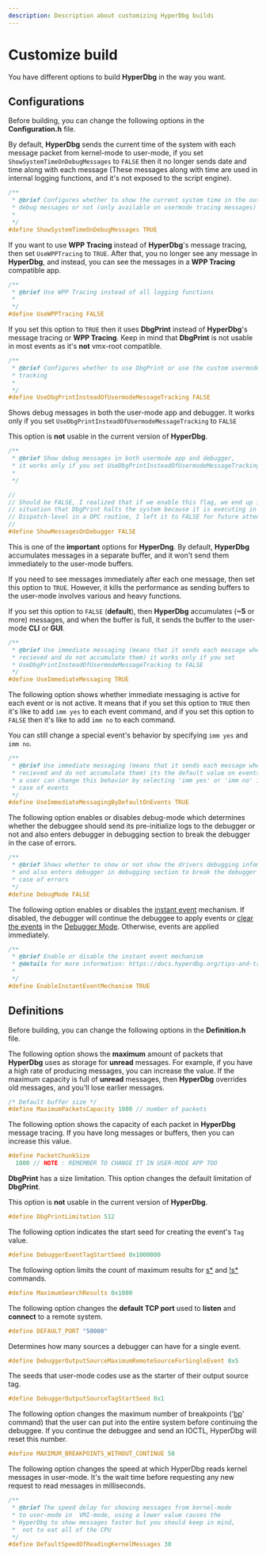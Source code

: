 ```yaml
---
description: Description about customizing HyperDbg builds
---
```


# Customize build

You have different options to build **HyperDbg** in the way you want.

## Configurations

Before building, you can change the following options in the **Configuration.h** file.

By default, **HyperDbg** sends the current time of the system with each message packet from kernel-mode to user-mode, if you set `ShowSystemTimeOnDebugMessages` to `FALSE` then it no longer sends date and time along with each message (These messages along with time are used in internal logging functions, and it's not exposed to the script engine).

```c
/**
 * @brief Configures whether to show the current system time in the output of
 * debug messages or not (only available on usermode tracing messages)
 *
 */
#define ShowSystemTimeOnDebugMessages TRUE
```

If you want to use **WPP Tracing** instead of **HyperDbg**'s message tracing, then set `UseWPPTracing` to `TRUE`. After that, you no longer see any message in **HyperDbg**, and instead, you can see the messages in a **WPP Tracing** compatible app.

```c
/**
 * @brief Use WPP Tracing instead of all logging functions
 *
 */
#define UseWPPTracing FALSE
```

If you set this option to `TRUE` then it uses **DbgPrint** instead of **HyperDbg**'s message tracing or **WPP Tracing**. Keep in mind that **DbgPrint** is not usable in most events as it's **not** vmx-root compatible.

```c
/**
 * @brief Configures whether to use DbgPrint or use the custom usermode message
 * tracking
 *
 */
#define UseDbgPrintInsteadOfUsermodeMessageTracking FALSE
```

Shows debug messages in both the user-mode app and debugger. It works only if you set `UseDbgPrintInsteadOfUsermodeMessageTracking` to `FALSE`

This option is **not** usable in the current version of **HyperDbg**.

```c
/**
 * @brief Show debug messages in both usermode app and debugger,
 * it works only if you set UseDbgPrintInsteadOfUsermodeMessageTracking to FALSE
 *
 */

//
// Should be FALSE, I realized that if we enable this flag, we end up in a
// situation that DbgPrint halts the system because it is executing in
// Dispatch-level in a DPC routine, I left it to FALSE for future attention
//
#define ShowMessagesOnDebugger FALSE
```

This is one of the **important** options for **HyperDng**. By default, **HyperDbg** accumulates messages in a separate buffer, and it won't send them immediately to the user-mode buffers.

If you need to see messages immediately after each one message, then set this option to `TRUE`. However, it kills the performance as sending buffers to the user-mode involves various and heavy functions.

If you set this option to `FALSE` (**default**), then **HyperDbg** accumulates (**\~5** or more) messages, and when the buffer is full, it sends the buffer to the user-mode **CLI** or **GUI**.

```c
/**
 * @brief Use immediate messaging (means that it sends each message when they
 * recieved and do not accumulate them) it works only if you set
 * UseDbgPrintInsteadOfUsermodeMessageTracking to FALSE
 */
#define UseImmediateMessaging TRUE
```

The following option shows whether immediate messaging is active for each event or is not active. It means that if you set this option to `TRUE` then it's like to add `imm yes` to each event command, and if you set this option to `FALSE` then it's like to add `imm no` to each command.

You can still change a special event's behavior by specifying `imm yes` and `imm no`.

```c
/**
 * @brief Use immediate messaging (means that it sends each message when they
 * recieved and do not accumulate them) its the default value on events,
 * a user can change this behavior by selecting 'imm yes' or 'imm no' in the
 * case of events
 */
#define UseImmediateMessagingByDefaultOnEvents TRUE
```

The following option enables or disables debug-mode which determines whether the debuggee should send its pre-initialize logs to the debugger or not and also enters debugger in debugging section to break the debugger in the case of errors.

```c
/**
 * @brief Shows whether to show or not show the drivers debugging infomation
 * and also enters debugger in debugging section to break the debugger in the
 * case of errors
 */
#define DebugMode FALSE
```

The following option enables or disables the [instant event](https://docs.hyperdbg.org/tips-and-tricks/misc/instant-events) mechanism. If disabled, the debugger will continue the debuggee to apply events or [clear the events](https://docs.hyperdbg.org/commands/debugging-commands/events) in the [Debugger Mode](https://docs.hyperdbg.org/using-hyperdbg/prerequisites/operation-modes#debugger-mode). Otherwise, events are applied immediately.

```c
/**
 * @brief Enable or disable the instant event mechanism
 * @details for more information: https://docs.hyperdbg.org/tips-and-tricks/misc/instant-events
 *
 */
#define EnableInstantEventMechanism TRUE
```

## Definitions

Before building, you can change the following options in the **Definition.h** file.

The following option shows the **maximum** amount of packets that **HyperDbg** uses as storage for **unread** messages. For example, if you have a high rate of producing messages, you can increase the value. If the maximum capacity is full of **unread** messages, then **HyperDbg** overrides old messages, and you'll lose earlier messages.

```c
/* Default buffer size */
#define MaximumPacketsCapacity 1000 // number of packets
```

The following option shows the capacity of each packet in **HyperDbg** message tracing. If you have long messages or buffers, then you can increase this value.

```c
#define PacketChunkSize                                                        \
  1000 // NOTE : REMEMBER TO CHANGE IT IN USER-MODE APP TOO
```

**DbgPrint** has a size limitation. This option changes the default limitation of **DbgPrint**.

This option is **not** usable in the current version of **HyperDbg**.

```c
#define DbgPrintLimitation 512
```

The following option indicates the start seed for creating the event's `Tag` value.

```c
#define DebuggerEventTagStartSeed 0x1000000
```

The following option limits the count of maximum results for [s\*](https://docs.hyperdbg.org/commands/debugging-commands/s) and [!s\*](https://docs.hyperdbg.org/commands/extension-commands/s) commands.

```c
#define MaximumSearchResults 0x1000
```

The following option changes the **default TCP port** used to **listen** and **connect** to a remote system.

```c
#define DEFAULT_PORT "50000"
```

Determines how many sources a debugger can have for a single event.

```c
#define DebuggerOutputSourceMaximumRemoteSourceForSingleEvent 0x5
```

The seeds that user-mode codes use as the starter of their output source tag.

```c
#define DebuggerOutputSourceTagStartSeed 0x1
```

The following option changes the maximum number of breakpoints ('[bp](https://docs.hyperdbg.org/commands/debugging-commands/bp)' command) that the user can put into the entire system before continuing the debuggee. If you continue the debuggee and send an IOCTL, HyperDbg will reset this number.

```c
#define MAXIMUM_BREAKPOINTS_WITHOUT_CONTINUE 50
```

The following option changes the speed at which HyperDbg reads kernel messages in user-mode. It's the wait time before requesting any new request to read messages in milliseconds.

```c
/**
 * @brief The speed delay for showing messages from kernel-mode 
 * to user-mode in  VMI-mode, using a lower value causes the 
 * HyperDbg to show messages faster but you should keep in mind,
 *  not to eat all of the CPU
 */
#define DefaultSpeedOfReadingKernelMessages 30
```

